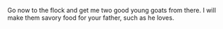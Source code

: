 Go now to the flock and get me two good young goats from there. I will make them savory food for your father, such as he loves.